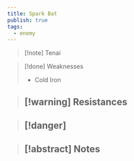 ```yaml
---
title: Spark Bat
publish: true
tags:
  - enemy
---
```

> [!note] Tenai
> <span style="font-family: 'Lucida Handwriting'; font-optical-sizing: auto; font-style: normal; word-break: break-word;"><span/>

> [!done] Weaknesses
> - Cold Iron

> [!warning] Resistances
> - 

> [!danger]
> - 

> [!abstract] Notes
> - 